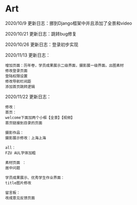 # Art
2020/10/9 更新日志：挪到Django框架中并且添加了全景和video

2020/10/21 更新日志：跳转bug修复

2020/10/26 更新日志：登录初步实现

2020/11/13 更新日志：

    增加页面：历年卷，学员成果展示二级界面，摄影展一级界面，出图素材
    修改登录页面
    登陆权限设置
    修改导航栏间距
    添加首页跳转逻辑

2020/11/22 更新日志：
    
    修改：
    首页：
    welcome下面加两个小框【全景】【视频】
    首页链接到目录的页面
    
    摄影作品：
    摄影展示修改：上海上海
   
    all：
    FZU AUL字体加粗
    
    素材页面 ：
    居中问题
    
    学员成果展示、优秀学生作业界面：
    title图片修改
    
    留言板：
    改成意见反馈页面
